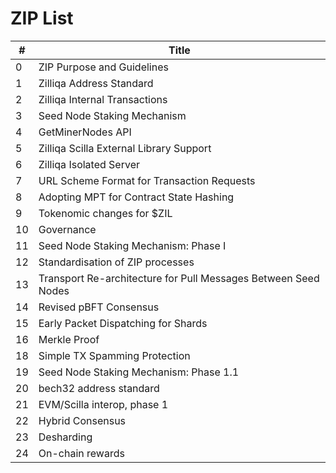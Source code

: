 # ZIP List

| #  | Title                                      |
|----|--------------------------------------------|
| 0  | ZIP Purpose and Guidelines                 |
| 1  | Zilliqa Address Standard                   |
| 2  | Zilliqa Internal Transactions              |
| 3  | Seed Node Staking Mechanism                |
| 4  | GetMinerNodes API                          |
| 5  | Zilliqa Scilla External Library Support    |
| 6  | Zilliqa Isolated Server                    |
| 7  | URL Scheme Format for Transaction Requests |
| 8  | Adopting MPT for Contract State Hashing    |
| 9  | Tokenomic changes for $ZIL                 |
| 10 | Governance                                 |
| 11 | Seed Node Staking Mechanism: Phase I       |
| 12 | Standardisation of ZIP processes           |
| 13 | Transport Re-architecture for Pull Messages Between Seed Nodes |
| 14 | Revised pBFT Consensus                     |
| 15 | Early Packet Dispatching for Shards        |
| 16 | Merkle Proof                               |
| 18 | Simple TX Spamming Protection              |
| 19 | Seed Node Staking Mechanism: Phase 1.1     |
| 20 | bech32 address standard                    |
| 21 | EVM/Scilla interop, phase 1                |
| 22 | Hybrid Consensus                           |
| 23 | Desharding                                 |
| 24 | On-chain rewards                           |

